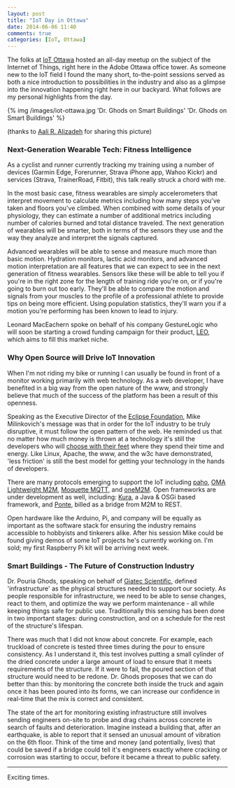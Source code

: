 ```yaml
---
layout: post
title: "IoT Day in Ottawa"
date: 2014-06-06 11:40
comments: true
categories: [IoT, Ottawa]
---
```

The folks at [IoT Ottawa](http://www.meetup.com/iotottawa/events/184276702/) hosted an all-day meetup on the subject of the Internet of Things, right here in the Adobe Ottawa office tower. As someone new to the IoT field I found the many short, to-the-point sessions served as both a nice introduction to possibilities in the industry and also as a glimpse into the innovation happening right here in our backyard. What follows are my personal highlights from the day.

{% img /images/iot-ottawa.jpg 'Dr. Ghods on Smart Buildings' 'Dr. Ghods on Smart Buildings' %}

(thanks to [Aali R. Alizadeh](https://twitter.com/_Aali) for sharing this picture)

<!-- more -->

### Next-Generation Wearable Tech: Fitness Intelligence

As a cyclist and runner currently tracking my training using a number of devices (Garmin Edge, Forerunner, Strava iPhone app, Wahoo Kickr) and services (Strava, TrainerRoad, Fitbit), this talk really struck a chord with me. 

In the most basic case, fitness wearables are simply accelerometers that interpret movement to calculate metrics including how many steps you've taken and floors you've climbed. When combined with some details of your physiology, they can estimate a number of additional metrics including number of calories burned and total distance traveled. The next generation of wearables will be smarter, both in terms of the sensors they use and the way they analyze and interpret the signals captured.

Advanced wearables will be able to sense and measure much more than basic motion. Hydration monitors, lactic acid monitors, and advanced motion interpretation are all features that we can expect to see in the next generation of fitness wearables. Sensors like these will be able to tell you if you're in the right zone for the length of training ride you're on, or if you're going to burn out too early. They'll be able to compare the motion and signals from your muscles to the profile of a professional athlete to provide tips on being more efficient. Using population statistics, they'll warn you if a motion you're performing has been known to lead to injury. 

Leonard MacEachern spoke on behalf of his company GestureLogic who will soon be starting a crowd funding campaign for their product, [LEO](http://leohelps.com/), which aims to fill this market niche. 


### Why Open Source will Drive IoT Innovation

When I'm not riding my bike or running I can usually be found in front of a monitor working primarily with web technology. As a web developer, I have benefited in a big way from the open nature of the www, and strongly believe that much of the success of the platform has been a result of this openness. 

Speaking as the Executive Director of the [Eclipse Foundation](http://www.eclipse.org/org/foundation/), Mike Milinkovich's message was that in order for the IoT industry to be truly disruptive, it must follow the open pattern of the web. He reminded us that no matter how much money is thrown at a technology it's still the developers who will [choose with their feet](http://thenewkingmakers.com/) where they spend their time and energy. Like Linux, Apache, the www, and the w3c have demonstrated, 'less friction' is still the best model for getting your technology in the hands of developers. 

There are many protocols emerging to support the IoT including [paho](http://www.eclipse.org/paho/), [OMA Lightweight M2M](http://iot.eclipse.org/protocols.html#oma-lwm2m), [Moquette MQTT](https://projects.eclipse.org/proposals/moquette-mqtt), and [oneM2M](http://www.onem2m.org/). Open frameworks are under development as well, including: [Kura](http://www.eclipse.org/proposals/technology.kura/), a Java & OSGi based framework, and [Ponte](https://projects.eclipse.org/projects/technology.ponte), billed as a bridge from M2M to REST.

Open hardware like the Arduino, Pi, and company will be equally as important as the software stack for ensuring the industry remains accessible to hobbyists and tinkerers alike. After his session Mike could be found giving demos of some IoT projects he's currently working on. I'm sold; my first Raspberry Pi kit will be arriving next week.


### Smart Buildings - The Future of Construction Industry

Dr. Pouria Ghods, speaking on behalf of [Giatec Scientific](http://www.giatecscientific.com/), defined 'infrastructure' as the physical structures needed to support our society. As people responsible for  infrastructure, we need to be able to sense changes, react to them, and optimize the way we perform maintenance - all while keeping things safe for public use. Traditionally this sensing has been done in two important stages: during construction, and on a schedule for the rest of the structure's lifespan.

There was much that I did not know about concrete. For example, each truckload of concrete is tested three times during the pour to ensure consistency. As I understand it, this test involves putting a small cylinder of the dried concrete under a large amount of load to ensure that it meets requirements of the structure. If it were to fail, the poured section of that structure would need to be redone. Dr. Ghods proposes that we can do better than this: by monitoring the concrete both inside the truck and again once it has been poured into its forms, we can increase our confidence in real-time that the mix is correct and consistent.

The state of the art for monitoring existing infrastructure still involves sending engineers on-site to probe and drag chains across concrete in search of faults and deterioration. Imagine instead a building that, after an earthquake, is able to report that it sensed an unusual amount of vibration on the 6th floor. Think of the time and money (and potentially, lives) that could be saved if a bridge could tell it's engineers exactly where cracking or corrosion was starting to occur, before it became a threat to public safety. 

***

Exciting times.